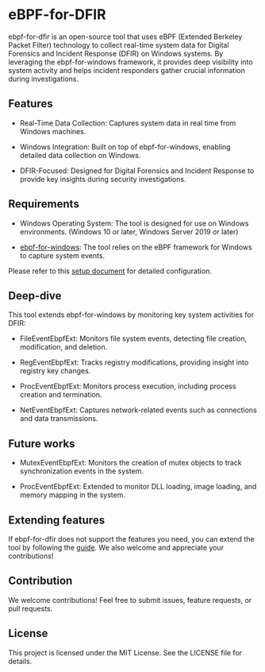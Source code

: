 # eBPF-for-DFIR

ebpf-for-dfir is an open-source tool that uses eBPF (Extended Berkeley Packet Filter) technology to collect real-time system data for Digital Forensics and Incident Response (DFIR) on Windows systems. By leveraging the ebpf-for-windows framework, it provides deep visibility into system activity and helps incident responders gather crucial information during investigations.

## Features
* Real-Time Data Collection: Captures system data in real time from Windows machines.

* Windows Integration: Built on top of ebpf-for-windows, enabling detailed data collection on Windows.

* DFIR-Focused: Designed for Digital Forensics and Incident Response to provide key insights during security investigations.

## Requirements
* Windows Operating System: The tool is designed for use on Windows environments. (Windows 10 or later, Windows Server 2019 or later)

* [ebpf-for-windows](https://github.com/microsoft/ebpf-for-windows): The tool relies on the eBPF framework for Windows to capture system events.

Please refer to this [setup document](docs/setup.md) for detailed configuration.


## Deep-dive
This tool extends ebpf-for-windows by monitoring key system activities for DFIR:

* FileEventEbpfExt: Monitors file system events, detecting file creation, modification, and deletion.

* RegEventEbpfExt: Tracks registry modifications, providing insight into registry key changes.

* ProcEventEbpfExt: Monitors process execution, including process creation and termination.

* NetEventEbpfExt: Captures network-related events such as connections and data transmissions.

## Future works
* MutexEventEbpfExt: Monitors the creation of mutex objects to track synchronization events in the system.

* ProcEventEbpfExt: Extended to monitor DLL loading, image loading, and memory mapping in the system.

## Extending features
If ebpf-for-dfir does not support the features you need, you can extend the tool by following the [guide](docs/extension.md). We also welcome and appreciate your contributions!

## Contribution
We welcome contributions! Feel free to submit issues, feature requests, or pull requests.

## License
This project is licensed under the MIT License. See the LICENSE file for details.
